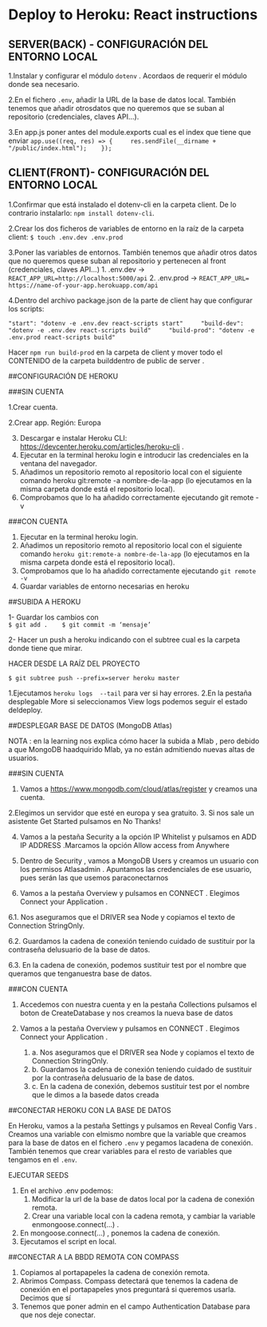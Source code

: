 # Deploy to Heroku: React instructions

## SERVER(BACK) - CONFIGURACIÓN DEL ENTORNO LOCAL

1.Instalar y configurar el módulo `dotenv` . Acordaos de requerir el módulo donde sea necesario.

2.En el fichero `.env`, añadir la URL de la base de datos local. También tenemos que añadir otrosdatos que no queremos que se suban al repositorio (credenciales, claves API...).

3.En app.js poner antes del module.exports cual es el index que tiene que enviar  `app.use((req, res) => {     res.sendFile(__dirname + "/public/index.html");    });`


## CLIENT(FRONT)- CONFIGURACIÓN DEL ENTORNO LOCAL

1.Confirmar que está instalado el dotenv-cli en la carpeta client. De lo contrario instalarlo: `npm install dotenv-cli`.

2.Crear los dos ficheros de variables de entorno en la raíz de la carpeta client: `$ touch .env.dev .env.prod`

3.Poner las variables de entornos.  También tenemos que añadir otros datos que no queremos quese suban al repositorio y pertenecen al front (credenciales, claves API...)
    1. .env.dev -> `REACT_APP_URL=http://localhost:5000/api`
    2. .env.prod -> `REACT_APP_URL= https://name-of-your-app.herokuapp.com/api`

4.Dentro del archivo package.json de la parte de client hay que configurar los scripts:     

`"start": "dotenv -e .env.dev react-scripts start"     "build-dev": "dotenv -e .env.dev react-scripts build"     "build-prod": "dotenv -e .env.prod react-scripts build"`

Hacer `npm run build-prod` en la carpeta de client y mover todo el  CONTENIDO de la carpeta builddentro de public de server .

##CONFIGURACIÓN DE HEROKU

###SIN CUENTA

1.Crear cuenta.

2.Crear app. Región:  Europa 

3. Descargar e instalar Heroku CLI: https://devcenter.heroku.com/articles/heroku-cli .
4. Ejecutar en la terminal heroku login e introducir las credenciales en la ventana del navegador.
5. Añadimos un repositorio remoto al repositorio local con el siguiente comando heroku git:remote
-a nombre-de-la-app (lo ejecutamos en la misma carpeta donde está el repositorio local).
6. Comprobamos que lo ha añadido correctamente ejecutando git remote -v

###CON CUENTA

1. Ejecutar en la terminal heroku login.
2. Añadimos un repositorio remoto al repositorio local con el siguiente comando `heroku git:remote-a nombre-de-la-app` (lo ejecutamos en la misma carpeta donde está el repositorio local).
3. Comprobamos que lo ha añadido correctamente ejecutando `git remote -v`
4. Guardar variables de entorno necesarias en heroku

##SUBIDA A HEROKU

1- Guardar los cambios con    
    `$ git add .    $ git commit -m ‘mensaje’`

2- Hacer un push a heroku indicando con el subtree cual es la carpeta donde tiene que mirar. 

HACER DESDE LA RAÍZ DEL PROYECTO 

`$ git subtree push --prefix=server heroku master`

1.Ejecutamos `heroku logs  --tail` para ver si hay errores.
2.En la pestaña desplegable  More  si seleccionamos  View logs  podemos seguir el estado deldeploy.

##DESPLEGAR BASE DE DATOS (MongoDB Atlas)

NOTA : en la learning nos explica cómo hacer la subida a  Mlab , pero debido a que MongoDB haadquirido Mlab, ya no están admitiendo nuevas altas de usuarios.

###SIN CUENTA

1. Vamos a https://www.mongodb.com/cloud/atlas/register  y creamos una cuenta.

2.Elegimos un servidor que esté en europa y sea gratuito.
3. Si nos sale un asistente  Get Started  pulsamos en  No Thanks!

4. Vamos a la pestaña  Security  a la opción  IP Whitelist  y pulsamos en  ADD IP ADDRESS .Marcamos la opción  Allow access from Anywhere 

5. Dentro de  Security , vamos a  MongoDB Users  y creamos un usuario con los permisos  Atlasadmin . Apuntamos las credenciales de ese usuario, pues serán las que usemos paraconectarnos

6. Vamos a la pestaña  Overview  y pulsamos en  CONNECT . Elegimos  Connect your Application .

6.1. Nos aseguramos que el  DRIVER  sea Node y copiamos el texto de  Connection StringOnly.

6.2. Guardamos la cadena de conexión teniendo cuidado de sustituir por la contraseña delusuario de la base de datos.

6.3. En la cadena de conexión, podemos sustituir  test  por el nombre que queramos que tenganuestra base de datos.

###CON CUENTA

1. Accedemos con nuestra cuenta y en la pestaña  Collections  pulsamos el boton de  CreateDatabase  y nos creamos la nueva base de datos

2. Vamos a la pestaña  Overview  y pulsamos en  CONNECT . Elegimos  Connect your Application .
   1. a. Nos aseguramos que el  DRIVER  sea Node y copiamos el texto de  Connection StringOnly.
   2. b. Guardamos la cadena de conexión teniendo cuidado de sustituir por la contraseña delusuario de la base de datos.
   3. c. En la cadena de conexión, debemos sustituir  test  por el nombre que le dimos a la basede datos creada


##CONECTAR HEROKU CON LA BASE DE DATOS

En Heroku, vamos a la pestaña  Settings  y pulsamos en  Reveal Config Vars . Creamos una variable con elmismo nombre que la variable que creamos para la base de datos en el fichero `.env`  y pegamos lacadena de conexión. También tenemos que crear variables para el resto de variables que tengamos en el `.env`.


EJECUTAR SEEDS

1. En el archivo .env podemos:
   1. Modificar la url de la base de datos local por la cadena de conexión remota.
   2. Crear una variable local con la cadena remota, y cambiar la variable enmongoose.connect(...) .
2. En  mongoose.connect(...) , ponemos la cadena de conexión.
3. Ejecutamos el script en local.

##CONECTAR A LA BBDD REMOTA CON COMPASS

1. Copiamos al portapapeles la cadena de conexión remota.
2. Abrimos Compass. Compass detectará que tenemos la cadena de conexión en el portapapeles ynos preguntará si queremos usarla. Decimos que sí
3. Tenemos que poner  admin  en el campo  Authentication Database  para que nos deje conectar.
